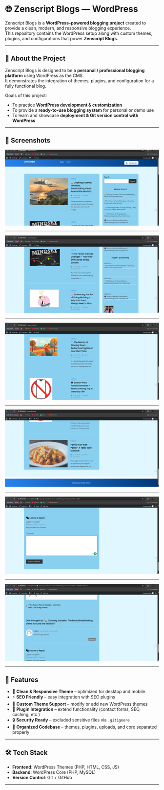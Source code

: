 # 🌐 Zenscript Blogs — WordPress 

Zenscript Blogs is a **WordPress-powered blogging project** created to provide a clean, modern, and responsive blogging experience.  
This repository contains the WordPress setup along with custom themes, plugins, and configurations that power **Zenscript Blogs**.

---

## 📖 About the Project

Zenscript Blogs is designed to be a **personal / professional blogging platform** using WordPress as the CMS.  
It demonstrates the integration of themes, plugins, and configuration for a fully functional blog.  

Goals of this project:
- To practice **WordPress development & customization**  
- To provide a **ready-to-use blogging system** for personal or demo use  
- To learn and showcase **deployment & Git version control with WordPress**  

---

## 📸 Screenshots


![Homepage](Images/page1.png)

---
![Homepage](Images/page2.png)

---
![Homepage](Images/page3.png)

---
![Homepage](Images/page4.png)

---
![Homepage](Images/page5.png)

---
![Homepage](Images/page7.png)

---


## 🚀 Features
- 📝 **Clean & Responsive Theme** – optimized for desktop and mobile  
- ⚡ **SEO Friendly** – easy integration with SEO plugins  
- 🎨 **Custom Theme Support** – modify or add new WordPress themes  
- 🔌 **Plugin Integration** – extend functionality (contact forms, SEO, caching, etc.)  
- 🔒 **Security Ready** – excluded sensitive files via `.gitignore`  
- 📂 **Organized Codebase** – themes, plugins, uploads, and core separated properly  

---

## 🛠 Tech Stack
- **Frontend**: WordPress Themes (PHP, HTML, CSS, JS)  
- **Backend**: WordPress Core (PHP, MySQL)   
- **Version Control**: Git + GitHub  

---

